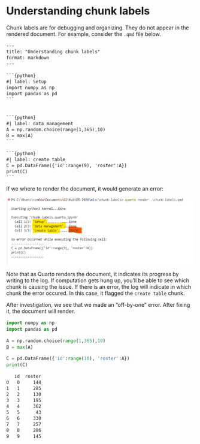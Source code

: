 # Understanding chunk labels


Chunk labels are for debugging and organizing. They do not appear in the
rendered document. For example, consider the `.qmd` file below.

```` {verbatim}
---
title: "Understanding chunk labels"
format: markdown
---

```{python}
#| label: Setup
import numpy as np
import pandas as pd
```


```{python}
#| label: data management
A = np.random.choice(range(1,365),10)
B = max(A)
```

```{python}
#| label: create table
C = pd.DataFrame({'id':range(9), 'roster':A})
print(C)
```
````

If we where to render the document, it would generate an error:

![](B.png)

Note that as Quarto renders the document, it indicates its progress by
writing to the log. If computation gets hung up, you’ll be able to see
which chunk is causing the issue. If there is an error, the log will
indicate in which chunk the error occured. In this case, it flagged the
`create table` chunk.

After investigation, we see that we made an “off-by-one” error. After
fixing it, the document will render.

``` python
import numpy as np
import pandas as pd
```

``` python
A = np.random.choice(range(1,365),10)
B = max(A)
```

``` python
C = pd.DataFrame({'id':range(10), 'roster':A})
print(C)
```

       id  roster
    0   0     144
    1   1     285
    2   2     130
    3   3     195
    4   4     362
    5   5      43
    6   6     330
    7   7     257
    8   8     286
    9   9     145
